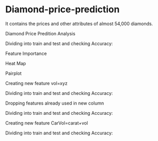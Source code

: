 # Diamond-price-prediction
It contains the prices and other attributes of almost 54,000 diamonds.

Diamond Price Predition Analysis

Dividing into train and test and checking Accuracy:

Feature Importance

Heat Map

Pairplot

Creating new feature vol=xyz

Dividing into train and test and checking Accuracy:

Dropping features already used in new column

Dividing into train and test and checking Accuracy:

Creating new feature CarVol=carat+vol

Dividing into train and test and checking Accuracy:
